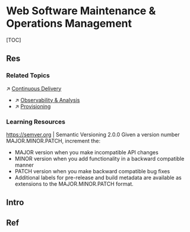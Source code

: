 # Web Software Maintenance & Operations Management

[TOC]



## Res
### Related Topics
↗ [Continuous Delivery](../../../☁️%20Cloud%20Computing%20&%20Cloud%20Native/Dev(Sec)Ops%20(Application%20Level%20Engineering)/🛬%20Continuous%20Delivery/Continuous%20Delivery.md)
- ↗ [Observability & Analysis](../../../☁️%20Cloud%20Computing%20&%20Cloud%20Native/Dev(Sec)Ops%20(Application%20Level%20Engineering)/🛬%20Continuous%20Delivery/Observability%20&%20Analysis/Observability%20&%20Analysis.md)
- ↗ [Provisioning](../../../☁️%20Cloud%20Computing%20&%20Cloud%20Native/Dev(Sec)Ops%20(Application%20Level%20Engineering)/🛬%20Continuous%20Delivery/Provisioning/Provisioning.md)


### Learning Resources
https://semver.org | Semantic Versioning 2.0.0
Given a version number MAJOR.MINOR.PATCH, increment the:
- MAJOR version when you make incompatible API changes
- MINOR version when you add functionality in a backward compatible manner
- PATCH version when you make backward compatible bug fixes
- Additional labels for pre-release and build metadata are available as extensions to the MAJOR.MINOR.PATCH format.



## Intro



## Ref
[入门必备！Linux运维工程师基础培训必知知识 (linux运维工程师 基础培训)]: https://www.idc.net/help/162501/
